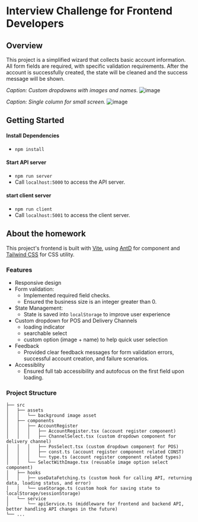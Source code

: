 # Interview Challenge for Frontend Developers

## Overview

This project is a simplified wizard that collects basic account information. All form fields are required, with specific validation requirements.
After the account is successfully created, the state will be cleaned and the success message will be shown.

*Caption: Custom dropdowns with images and names.*
![image](https://github.com/mouseswimming/frontend-technical-challenge-vivian/assets/2342125/dd3a9cd1-f8ba-4f83-94ad-3d70d641b5a6)

*Caption: Single column for small screen.*
![image](https://github.com/mouseswimming/frontend-technical-challenge-vivian/assets/2342125/5ab84f47-d0aa-40d5-88a2-d59724770b7f)


## Getting Started

#### Install Dependencies

- `npm install`

#### Start API server

- `npm run server`
- Call `localhost:5000` to access the API server.

#### start client server

- `npm run client`
- Call `localhost:5001` to access the client server.

## About the homework

This project's frontend is built with [Vite](https://vitejs.dev/), using [AntD](https://ant.design/) for component and [Tailwind CSS](https://tailwindcss.com/) for CSS utility.

### Features

- Responsive design
- Form validation:
  - Implemented required field checks.
  - Ensured the business size is an integer greater than 0.
- State Management:
  - State is saved into `localStorage` to improve user experience
- Custom dropdown for POS and Delivery Channels
  - loading indicator
  - searchable select
  - custom option (image + name) to help quick user selection
- Feedback
  - Provided clear feedback messages for form validation errors, successful account creation, and failure scenarios.
- Accessiblity
  - Ensured full tab accessibility and autofocus on the first field upon loading.

### Project Structure

```
├── src
│   ├── assets
│   │   └── background image asset
│   ├── components
│   │   ├── AccountRegister
│   │   │   ├── AccountRegister.tsx (account register component)
│   │   │   ├── ChannelSelect.tsx (custom dropdown component for delivery channel)
│   │   │   ├── PosSelect.tsx (custom dropdown component for POS)
│   │   │   ├── const.ts (account register component related CONST)
│   │   │   └── type.ts (account register component related types)
│   │   └── SelectWithImage.tsx (reusable image option select component)
│   ├── hooks
│   │   ├── useDataFetching.ts (custom hook for calling API, returning data, loading status, and error)
│   │   └── useStorage.ts (custom hook for saving state to localStorage/sessionStorage)
│   └── service
│       └── apiService.ts (middleware for frontend and backend API, better handling API changes in the future)
└── ...

```
